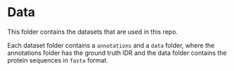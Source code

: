 # Data

This folder contains the datasets that are used in this repo.

Each dataset folder contains a `annotations` and a `data` folder, where
the annotations folder has the ground truth IDR and the data folder contains
the protein sequences in `fasta` format.
